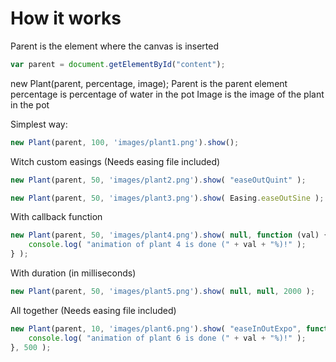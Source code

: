 # How it works


Parent is the element where the canvas is inserted
```javascript
var parent = document.getElementById("content");
```

 new Plant(parent, percentage, image);
    Parent is the parent element
    percentage is percentage of water in the pot
    Image is the image of the plant in the pot


Simplest way:
```javascript
new Plant(parent, 100, 'images/plant1.png').show();
```
Witch custom easings (Needs easing file included)
```javascript
new Plant(parent, 50, 'images/plant2.png').show( "easeOutQuint" );
```
```javascript
new Plant(parent, 50, 'images/plant3.png').show( Easing.easeOutSine );
```

With callback function
```javascript
new Plant(parent, 50, 'images/plant4.png').show( null, function (val) {
    console.log( "animation of plant 4 is done (" + val + "%)!" );
} );
```

With duration (in milliseconds)
```javascript
new Plant(parent, 50, 'images/plant5.png').show( null, null, 2000 );
```

All together (Needs easing file included)
```javascript
new Plant(parent, 10, 'images/plant6.png').show( "easeInOutExpo", function (val) {
    console.log( "animation of plant 6 is done (" + val + "%)!" );
}, 500 );
```
